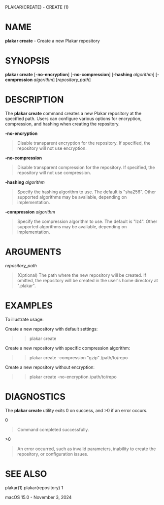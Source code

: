 PLAKAR(CREATE) - CREATE (1)

# NAME

**plakar create** - Create a new Plakar repository

# SYNOPSIS

**plakar create**
\[**-no-encryption**]
\[**-no-compression**]
\[**-hashing**&nbsp;*algorithm*]
\[**-compression**&nbsp;*algorithm*]
\[*repository\_path*]

# DESCRIPTION

The
**plakar create**
command creates a new Plakar repository at the specified path. Users can configure various options for encryption, compression, and hashing when creating the repository.

**-no-encryption**

> Disable transparent encryption for the repository. If specified, the repository will not use encryption.

**-no-compression**

> Disable transparent compression for the repository. If specified, the repository will not use compression.

**-hashing** *algorithm*

> Specify the hashing algorithm to use. The default is "sha256". Other supported algorithms may be available, depending on implementation.

**-compression** *algorithm*

> Specify the compression algorithm to use. The default is "lz4". Other supported algorithms may be available, depending on implementation.

# ARGUMENTS

*repository\_path*

> (Optional) The path where the new repository will be created. If omitted, the repository will be created in the user's home directory at ".plakar".

# EXAMPLES

To illustrate usage:

Create a new repository with default settings:

> > plakar create

Create a new repository with specific compression algorithm:

> > plakar create -compression "gzip" /path/to/repo

Create a new repository without encryption:

> > plakar create -no-encryption /path/to/repo

# DIAGNOSTICS

The **plakar create** utility exits&#160;0 on success, and&#160;&gt;0 if an error occurs.

0

> Command completed successfully.

&gt;0

> An error occurred, such as invalid parameters, inability to create the repository, or configuration issues.

# SEE ALSO

plakar(1)
plakar(repository) 1

macOS 15.0 - November 3, 2024
